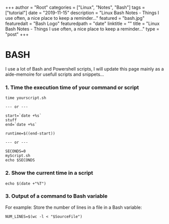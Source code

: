 +++
author = "Root"
categories = ["Linux", "Notes", "Bash"]
tags = ["tutorial"]
date = "2019-11-15"
description = "Linux Bash Notes - Things I use often, a nice place to keep a reminder..."
featured = "bash.jpg"
featuredalt = "Bash Logo"
featuredpath = "date"
linktitle = ""
title = "Linux Bash Notes - Things I use often, a nice place to keep a reminder..."
type = "post"
+++

# BASH
I use a lot of Bash and Powershell scripts, I will update this page mainly as a aide-memoire for usefull scripts and snippets...

### 1. Time the execution time of your command or script

```
time yourscript.sh

--- or ---

start=`date +%s`
stuff
end=`date +%s`

runtime=$((end-start))

--- or ---

SECONDS=0
myScript.sh
echo $SECONDS
```

### 2. Show the current time in a script

```
echo $(date +"%T")
```

### 3. Output of a command to Bash variable

For example: Store the number of lines in a file in a Bash variable:

```
NUM_LINES=$(wc -l < "$SourceFile")
```
